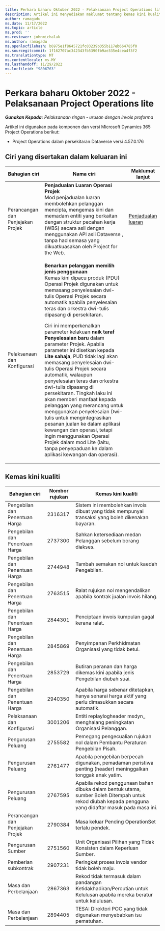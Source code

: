 ```yaml
---
title: Perkara baharu Oktober 2022 - Pelaksanaan Project Operations lite
description: Artikel ini menyediakan maklumat tentang kemas kini kualiti yang tersedia dalam keluaran Microsoft lite keluaran Dynamics 365 Project Operations Oktober 2022.
author: ramagadu
ms.date: 11/17/2022
ms.topic: article
ms.prod: ''
ms.reviewer: johnmichalak
ms.author: ramagadu
ms.openlocfilehash: b6975e1f8645721fc03239b355b117eb664785f0
ms.sourcegitcommit: 1f162707ac342343fb5390fb9ae335e4cea4f3f2
ms.translationtype: MT
ms.contentlocale: ms-MY
ms.lasthandoff: 11/29/2022
ms.locfileid: "9806763"
---
```

# <a name="whats-new-october-2022---project-operations-lite-deployment"></a>Perkara baharu Oktober 2022 - Pelaksanaan Project Operations lite

_**Gunakan Kepada:** Pelaksanaan ringan - urusan dengan invois proforma_

Artikel ini digunakan pada komponen dan versi Microsoft Dynamics 365 Project Operations berikut:

- Project Operations dalam persekitaran Dataverse versi 4.57.0.176

## <a name="features-included-in-this-release"></a>Ciri yang disertakan dalam keluaran ini

| Bahagian ciri | Nama ciri | Maklumat lanjut |
| --- | --- | --- |
| Perancangan dan Penjejakan Projek | **Penjadualan Luaran Operasi Projek**<br>Mod penjadualan luaran membolehkan pelanggan mencipta, mengemas kini dan memadam entiti yang berkaitan dengan struktur pecahan kerja (WBS) secara asli dengan menggunakan API asli Dataverse , tanpa had semasa yang dikuatkuasakan oleh Project for the Web. | [Penjadualan luaran](/dynamics365/project-operations/project-management/external-scheduling) |
| Pelaksanaan dan Konfigurasi | <p>**Benarkan pelanggan memilih jenis penggunaan**<br>Kemas kini dipacu produk (PDU) Operasi Projek digunakan untuk memasang penyelesaian dwi-tulis Operasi Projek secara automatik apabila penyelesaian teras dan orkestra dwi-tulis dipasang di persekitaran.</p><p>Ciri ini memperkenalkan parameter kelakuan **naik taraf Penyelesaian baru** dalam parameter Projek. Apabila parameter ini disetkan kepada **Lite sahaja**, PUD tidak lagi akan memasang penyelesaian dwi-tulis Operasi Projek secara automatik, walaupun penyelesaian teras dan orkestra dwi-tulis dipasang di persekitaran. Tingkah laku ini akan memberi manfaat kepada pelanggan yang merancang untuk menggunakan penyelesaian Dwi-tulis untuk mengintegrasikan pesanan jualan ke dalam aplikasi kewangan dan operasi, tetapi ingin menggunakan Operasi Projek dalam mod Lite (iaitu, tanpa penyepaduan ke dalam aplikasi kewangan dan operasi).</p> | |

## <a name="quality-updates"></a>Kemas kini kualiti

| Bahagian ciri | Nombor rujukan | Kemas kini kualiti |
| --- | --- | --- |
| Pengebilan dan Penentuan Harga | 2316317 | Sistem ini membolehkan invois dibuat yang tidak mempunyai transaksi yang boleh dikenakan bayaran. |
| Pengebilan dan Penentuan Harga | 2737300 | Sahkan ketersediaan medan Pelanggan sebelum borang diakses. |
| Pengebilan dan Penentuan Harga | 2744948 | Tambah semakan nol untuk kaedah Pengebilan. |
| Pengebilan dan Penentuan Harga | 2763515 | Ralat rujukan nol mengendalikan apabila kontrak jualan invois hilang. |
| Pengebilan dan Penentuan Harga | 2844301 | Penciptaan invois kumpulan gagal kerana ralat. |
| Pengebilan dan Penentuan Harga | 2845869 | Penyimpanan Perkhidmatan Organisasi yang tidak betul. |
| Pengebilan dan Penentuan Harga | 2853729 | Butiran peranan dan harga dikemas kini apabila jenis Pengebilan diubah suai. |
| Pengebilan dan Penentuan Harga | 2940350 | Apabila harga sebenar ditetapkan, hanya senarai harga aktif yang perlu dimasukkan secara automatik. |
| Pelaksanaan dan Konfigurasi | 3001206 | Entiti replaylogheader msdyn\_ menghalang peningkatan Organisasi Pelanggan. |
| Pengurusan Peluang | 2755582 | Pemegang pengecualian rujukan nol dalam Pembantu Peraturan Pengebilan Pisah. |
| Pengurusan Peluang | 2761477 | Apabila pengebilan berpecah digunakan, pemadaman peristiwa penting (header) meninggalkan tonggak anak yatim. |
| Pengurusan Peluang | 2767595 | Apabila rekod penggunaan bahan dibuka dalam bentuk utama, sumber Boleh Ditempah untuk rekod diubah kepada pengguna yang didaftar masuk pada masa ini. |
| Perancangan dan Penjejakan Projek | 2790384 | Masa keluar Pending OperationSet terlalu pendek. |
| Pengurusan Sumber | 2751560 | Unit Organisasi Pilihan yang Tidak Konsisten dalam Keperluan Sumber. |
| Pemberian subkontrak | 2907231 | Peringkat proses invois vendor tidak boleh maju. |
| Masa dan Perbelanjaan | 2867363 | Rekod tidak termasuk dalam pandangan Ketidakhadiran/Percutian untuk Kelulusan apabila mereka beratur untuk kelulusan. |
| Masa dan Perbelanjaan | 2894405 | TESA: Direktori POC yang tidak digunakan menyebabkan isu pematuhan. |
